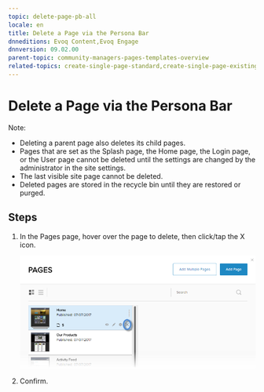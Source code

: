 ```yaml
---
topic: delete-page-pb-all
locale: en
title: Delete a Page via the Persona Bar
dnneditions: Evoq Content,Evoq Engage
dnnversion: 09.02.00
parent-topic: community-managers-pages-templates-overview
related-topics: create-single-page-standard,create-single-page-existing,create-single-page-url,create-single-page-file,create-multiple-pages-pb-all,configure-page-standard,configure-page-existing,configure-page-url,configure-page-file,copy-page-pb-all,edit-page-pb-all,view-hidden-page-pb-all,restore-deleted-pages,purge-deleted-pages,copy-permissions-to-child-pages-pb-all
---
```


# Delete a Page via the Persona Bar

Note:

*   Deleting a parent page also deletes its child pages.
*   Pages that are set as the Splash page, the Home page, the Login page, or the User page cannot be deleted until the settings are changed by the administrator in the site settings.
*   The last visible site page cannot be deleted.
*   Deleted pages are stored in the recycle bin until they are restored or purged.

## Steps

1.  In the Pages page, hover over the page to delete, then click/tap the X icon.
    
      
    
    ![Pages > Delete](img/scr-pb-Pages-Delete-E91.png)
    
      
    
2.  Confirm.